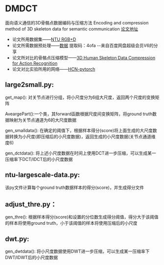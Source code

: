 # DMDCT
面向语义通信的3D骨骼点数据编码与压缩方法
Encoding and compression method of 3D skeleton data for semantic communication
[论文地址](https://journal.bupt.edu.cn/CN/abstract/abstract5092.shtml)
- 论文所用数据集——[NTU RGB+D](https://rose1.ntu.edu.sg/dataset/actionRecognition/)
- 论文所需数据预处理——[数据](https://pan.baidu.com/s/1irUhGiF0soSH9H8v-pAH7Q) 提取码：4ofa 
--来自百度网盘超级会员V6的分享
- 论文所对比的骨骼点压缩模型——[3D Human Skeleton Data Compression for Action Recognition](https://ieeexplore.ieee.org/abstract/document/8965920)
- 论文对比实验所用的网络——[HCN-pytorch](https://github.com/huguyuehuhu/HCN-pytorch)

## large2small.py:

get_map(): 对关节点进行分组，将小尺度分为6组大尺度，返回两个尺度的变换矩阵

AveargePart():一个类，其forward函数根据尺度间变换矩阵，将ground truth数据映射为关节点通道为6的大尺度数据

gen_smalldata(): 在确定的阈值下，根据样本得分(score)将上面生成的大尺度数据转换为小尺度(即压缩后的小尺度数据)，返回生成的小尺度数据(关节点通道维度6)

gen_dctdata(): 将上述小尺度数据在时间上使用DCT进一步压缩，可以生成某一压缩率下DCT/IDCT后的小尺度数据


## ntu-largescale-data.py:

该py文件计算每个ground truth数据样本的得分(score)，并生成得分文件


## adjust_thre.py：

gen_thre(): 根据样本得分(score)和设置的分位数生成得分阈值，得分大于该阈值的样本将使用ground truth，小于该阈值的样本将使用压缩后的小尺度


## dwt.py:

gen_dwtdata(): 将小尺度数据使用DWT进一步压缩，可以生成某一压缩率下DWT/IDWT后的小尺度数据
